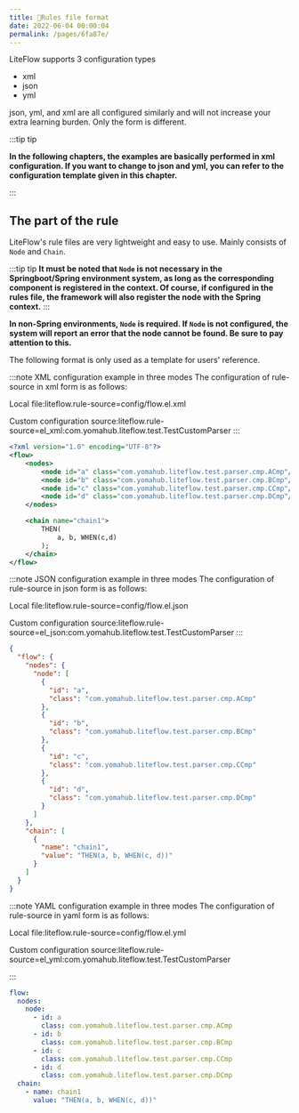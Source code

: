 ```yaml
---
title: 📔Rules file format
date: 2022-06-04 00:00:04
permalink: /pages/6fa87e/
---
```


LiteFlow supports 3 configuration types
- xml
- json
- yml

json, yml, and xml are all configured similarly and will not increase your extra learning burden. Only the form is different.

:::tip tip

**In the following chapters, the examples are basically performed in xml configuration. If you want to change to json and yml, you can refer to the configuration template given in this chapter.**

:::



## The part of the rule

LiteFlow's rule files are very lightweight and easy to use. Mainly consists of `Node` and `Chain`.

:::tip tip
**It must be noted that `Node` is not necessary in the Springboot/Spring environment system, as long as the corresponding component is registered in the context. Of course, if configured in the rules file, the framework will also register the node with the Spring context.**
:::

**In non-Spring environments, `Node` is required. If `Node` is not configured, the system will report an error that the node cannot be found. Be sure to pay attention to this.**



The following format is only used as a template for users' reference.

<code-group>
<code-block title="XML format example" active>
:::note XML configuration example in three modes
The configuration of rule-source in xml form is as follows:

Local file:liteflow.rule-source=config/flow.el.xml

Custom configuration source:liteflow.rule-source=el_xml:com.yomahub.liteflow.test.TestCustomParser
:::
```xml
<?xml version="1.0" encoding="UTF-8"?>
<flow>
    <nodes>
        <node id="a" class="com.yomahub.liteflow.test.parser.cmp.ACmp"/>
        <node id="b" class="com.yomahub.liteflow.test.parser.cmp.BCmp"/>
        <node id="c" class="com.yomahub.liteflow.test.parser.cmp.CCmp"/>
        <node id="d" class="com.yomahub.liteflow.test.parser.cmp.DCmp"/>
    </nodes>

    <chain name="chain1">
        THEN(
            a, b, WHEN(c,d)
        );
    </chain>
</flow>
```
</code-block>

<code-block title="JSON format example">
:::note JSON configuration example in three modes
The configuration of rule-source in json form is as follows:

Local file:liteflow.rule-source=config/flow.el.json

Custom configuration source:liteflow.rule-source=el_json:com.yomahub.liteflow.test.TestCustomParser
:::

```json
{
  "flow": {
    "nodes": {
      "node": [
        {
          "id": "a",
          "class": "com.yomahub.liteflow.test.parser.cmp.ACmp"
        },
        {
          "id": "b",
          "class": "com.yomahub.liteflow.test.parser.cmp.BCmp"
        },
        {
          "id": "c",
          "class": "com.yomahub.liteflow.test.parser.cmp.CCmp"
        },
        {
          "id": "d",
          "class": "com.yomahub.liteflow.test.parser.cmp.DCmp"
        }
      ]
    },
    "chain": [
      {
        "name": "chain1",
        "value": "THEN(a, b, WHEN(c, d))"
      }
    ]
  }
}
```
</code-block>

<code-block title="YAML format example">
:::note YAML configuration example in three modes
The configuration of rule-source in yaml form is as follows:

Local file:liteflow.rule-source=config/flow.el.yml

Custom configuration source:liteflow.rule-source=el_yml:com.yomahub.liteflow.test.TestCustomParser

:::

```yaml
flow:
  nodes:
    node:
      - id: a
        class: com.yomahub.liteflow.test.parser.cmp.ACmp
      - id: b
        class: com.yomahub.liteflow.test.parser.cmp.BCmp
      - id: c
        class: com.yomahub.liteflow.test.parser.cmp.CCmp
      - id: d
        class: com.yomahub.liteflow.test.parser.cmp.DCmp
  chain:
    - name: chain1
      value: "THEN(a, b, WHEN(c, d))"
```

</code-block>

</code-group>